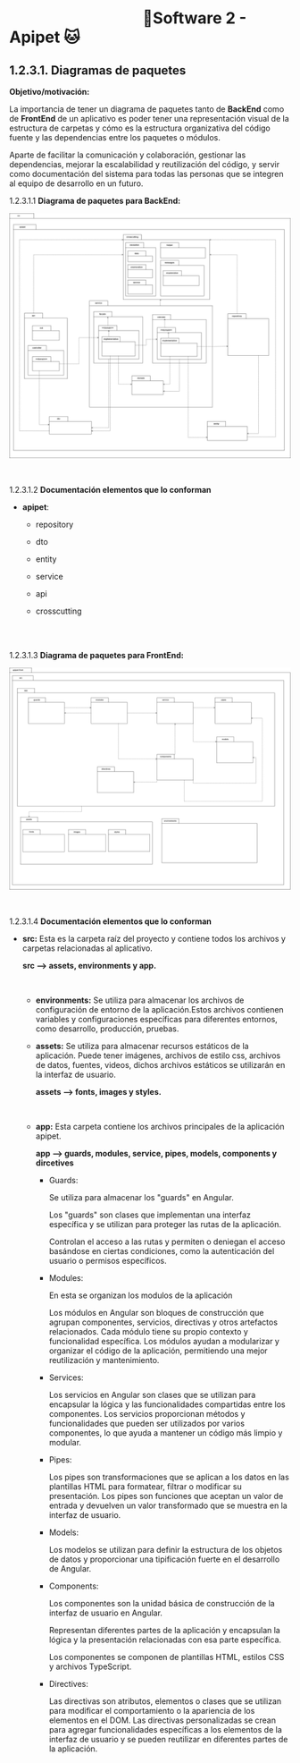 #  &nbsp;&nbsp;&nbsp;&nbsp;&nbsp;&nbsp;&nbsp;&nbsp;&nbsp;&nbsp;&nbsp;&nbsp;&nbsp;&nbsp;&nbsp;&nbsp;&nbsp;&nbsp;&nbsp;&nbsp;&nbsp;&nbsp;&nbsp;&nbsp;&nbsp;&nbsp;&nbsp;&nbsp;&nbsp;&nbsp;&nbsp;&nbsp;&nbsp;&nbsp;&nbsp;&nbsp;🐶Software 2 - Apipet 🐱  #


## 1.2.3.1. Diagramas de paquetes

**Objetivo/motivación:**

La importancia de tener un diagrama de paquetes tanto de **BackEnd** como de **FrontEnd** de un aplicativo es poder tener una representación 
visual de la estructura de carpetas y cómo es la estructura organizativa del código fuente y las dependencias entre los paquetes o módulos.

Aparte de facilitar la comunicación y colaboración, gestionar las dependencias, mejorar la escalabilidad y reutilización del código, y servir como documentación del sistema para todas las personas que se integren al equipo de desarrollo en un futuro.

1.2.3.1.1 **Diagrama de paquetes para BackEnd:**

![BackEnd](https://github.com/MiguelRiosT/ApipetDocumentacion/blob/main/Dise%C3%B1o%20detallado/Vista%20Implementaci%C3%B3n/Diagrama%20de%20paquetes/DiagramaDePaquetesBackEnd.drawio.png)

<br>

1.2.3.1.2 **Documentación elementos que lo conforman**

- **apipet**:

  - repository

  - dto

  - entity

  - service

  - api

  - crosscutting




<br>
<br>

1.2.3.1.3 **Diagrama de paquetes para FrontEnd:**

![FrontEnd](https://github.com/MiguelRiosT/ApipetDocumentacion/blob/main/Dise%C3%B1o%20detallado/Vista%20Implementaci%C3%B3n/Diagrama%20de%20paquetes/DiagramaDePaquetesFrontEnd.drawio.png)

<br>

1.2.3.1.4 **Documentación elementos que lo conforman**

- **src:** Esta es la carpeta raíz del proyecto y contiene todos los archivos y carpetas relacionadas al aplicativo. 

    **src --> assets, environments y app.**

    <br>
    
    - **environments:** Se utiliza para almacenar los archivos de configuración de entorno de la aplicación.Estos archivos contienen variables y configuraciones específicas para diferentes entornos, como desarrollo, producción, pruebas.

    - **assets:** Se utiliza para almacenar recursos estáticos de la aplicación. Puede tener imágenes, archivos de estilo css, archivos de datos, fuentes, videos, dichos archivos estáticos se utilizarán en la interfaz de usuario. 

        **assets --> fonts, images y styles.**

    <br>

    - **app:** Esta carpeta contiene los archivos principales de la aplicación apipet.

      **app --> guards, modules, service, pipes, models, components y dircetives**

      - Guards: 
      
        Se utiliza para almacenar los "guards" en Angular. 

        Los "guards" son clases que implementan una interfaz específica y se utilizan para proteger las rutas de la aplicación.  

        Controlan el acceso a las rutas  y permiten o deniegan el acceso basándose en ciertas condiciones, como la autenticación del usuario o permisos específicos.

      - Modules: 
      
        En esta se organizan los modulos de la aplicación

        Los módulos en Angular son bloques de construcción que agrupan componentes, servicios, directivas y otros artefactos relacionados. Cada módulo tiene su propio contexto y funcionalidad específica. Los módulos ayudan a modularizar y organizar el código de la aplicación, permitiendo una mejor reutilización y mantenimiento.

      - Services: 
      
        Los servicios en Angular son clases que se utilizan para encapsular la lógica y las funcionalidades compartidas entre los componentes. Los servicios proporcionan métodos y funcionalidades que pueden ser utilizados por varios componentes, lo que ayuda a mantener un código más limpio y modular.
       
      - Pipes: 
      
        Los pipes son transformaciones que se aplican a los datos en las plantillas HTML para formatear, filtrar o modificar su presentación. Los pipes son funciones que aceptan un valor de entrada y devuelven un valor transformado que se muestra en la interfaz de usuario.

      - Models: 
      
        Los modelos se utilizan para definir la estructura de los objetos de datos y proporcionar una tipificación fuerte en el desarrollo de Angular.

      - Components: 
      
        Los componentes son la unidad básica de construcción de la interfaz de usuario en Angular. 

        Representan diferentes partes de la aplicación y encapsulan la lógica y la presentación relacionadas con esa parte específica. 
      
        Los componentes se componen de plantillas HTML, estilos CSS y archivos TypeScript.

      - Directives: 
      
        Las directivas son atributos, elementos o clases que se utilizan para modificar el comportamiento o la apariencia de los elementos en el DOM. Las directivas personalizadas se crean para agregar funcionalidades específicas a los elementos de la interfaz de usuario y se pueden reutilizar en diferentes partes de la aplicación.










